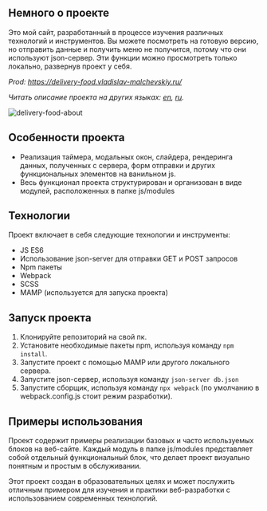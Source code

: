 ## Немного о проекте

Это мой сайт, разработанный в процессе изучения различных технологий и инструментов.
Вы можете посмотреть на готовую версию, но отправить данные и получить меню не получится, потому что они используют json-сервер. Эти функции можно просмотреть только локально, развернув проект у себя.

_Prod: https://delivery-food.vladislav-malchevskiy.ru/_

_Читать описание проекта на других языках: [en](README.md), [ru](README.ru.md)._

![delivery-food-about](https://github.com/user-attachments/assets/5a657b4d-6da6-4f4d-aeae-d7de8bf50fed)

## Особенности проекта

- Реализация таймера, модальных окон, слайдера, рендеринга данных, полученных с сервера, форм отправки
  и других функциональных элементов на ванильном js.
- Весь функционал проекта структурирован и организован в виде модулей, расположенных в папке js/modules

## Технологии

Проект включает в себя следующие технологии и инструменты:

- JS ES6
- Использование json-server для отправки GET и POST запросов
- Npm пакеты
- Webpack
- SCSS
- MAMP (используется для запуска проекта)

## Запуск проекта

1. Клонируйте репозиторий на свой пк.
2. Установите необходимые пакеты npm, используя команду `npm install`.
3. Запустите проект с помощью MAMP или другого локального сервера.
4. Запустите json-сервер, используя команду `json-server db.json`
5. Запустите сборщик, используя команду `npx webpack` (по умолчанию в webpack.config.js стоит режим разработки).

## Примеры использования

Проект содержит примеры реализации базовых и часто используемых блоков на веб-сайте. Каждый модуль в папке js/modules представляет собой отдельный функциональный блок, что делает проект визуально понятным и простым в обслуживании.

Этот проект создан в образовательных целях и может послужить отличным примером для изучения и практики веб-разработки с использованием современных технологий.
